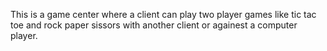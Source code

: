 This is a game center where a client can play two player games like tic tac toe and rock paper sissors with another client or againest a computer player.
